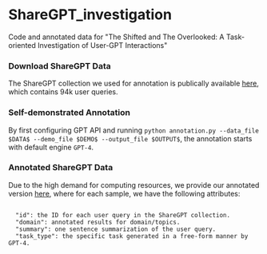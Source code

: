 # ShareGPT_investigation
Code and annotated data for "The Shifted and The Overlooked: A Task-oriented Investigation of User-GPT Interactions"

### Download ShareGPT Data
The ShareGPT collection we used for annotation is publically available [here](https://huggingface.co/datasets/anon8231489123/ShareGPT_Vicuna_unfiltered/blob/main/ShareGPT_V3_unfiltered_cleaned_split_no_imsorry.json), which contains 94k user queries.

### Self-demonstrated Annotation
By first configuring GPT API and running `python annotation.py --data_file $DATA$ --demo_file $DEMO$ --output_file $OUTPUT$`, the annotation starts with default engine `GPT-4`.

### Annotated ShareGPT Data
Due to the high demand for computing resources, we provide our annotated version [here](https://drive.google.com/drive/folders/10oaeheoi8-kj3-aMlUYRrsDZyqsUgHst?usp=sharing), where for each sample, we have the following attributes:

```

  "id": the ID for each user query in the ShareGPT collection.
  "domain": annotated results for domain/topics.
  "summary": one sentence summarization of the user query.
  "task_type": the specific task generated in a free-form manner by GPT-4.

```
